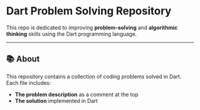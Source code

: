 # Dart Problem Solving Repository
 
This repo is dedicated to improving **problem-solving** and **algorithmic thinking** skills using the Dart programming language.

---

## 📚 About

This repository contains a collection of coding problems solved in Dart.  
Each file includes:

-  **The problem description** as a comment at the top
-  **The solution** implemented in Dart

